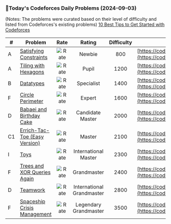 ### 🌟Today's Codeforces Daily Problems (2024-09-03)
(Notes: The problems were curated based on their level of difficulty and listed from Codeforces's existing problems)
[10 Best Tips to Get Started with Codeforces](https://github.com/ika9810/Codeforces-Daily-Problems/blob/main/10%20Best%20Tips%20to%20Get%20Started%20with%20Codeforces.md)

| # | Problem | Rate| Rating | Difficulty | Contest |
|---| ----- | :--------: | :----------: | :----------: | ---------- |
|A|[Satisfying Constraints](https://codeforces.com/contest/1920/problem/A)|![Rate](https://img.shields.io/badge/Newbie-800-lightgrey)|Newbie|800|[https://codeforces.com/contest/1920](https://codeforces.com/contest/1920)|
|A|[Tiling with Hexagons](https://codeforces.com/contest/216/problem/A)|![Rate](https://img.shields.io/badge/Pupil-1200-brightgreen)|Pupil|1200|[https://codeforces.com/contest/216](https://codeforces.com/contest/216)|
|B|[Datatypes](https://codeforces.com/contest/108/problem/B)|![Rate](https://img.shields.io/badge/Specialist-1400-9cf)|Specialist|1400|[https://codeforces.com/contest/108](https://codeforces.com/contest/108)|
|F|[Circle Perimeter](https://codeforces.com/contest/1971/problem/F)|![Rate](https://img.shields.io/badge/Expert-1600-blue)|Expert|1600|[https://codeforces.com/contest/1971](https://codeforces.com/contest/1971)|
|D|[Babaei and Birthday Cake](https://codeforces.com/contest/629/problem/D)|![Rate](https://img.shields.io/badge/Candidate%20Master-2000-blueviolet)|Candidate Master|2000|[https://codeforces.com/contest/629](https://codeforces.com/contest/629)|
|C1|[Errich-Tac-Toe (Easy Version)](https://codeforces.com/contest/1450/problem/C1)|![Rate](https://img.shields.io/badge/Master-2100-orange)|Master|2100|[https://codeforces.com/contest/1450](https://codeforces.com/contest/1450)|
|I|[Toys](https://codeforces.com/contest/44/problem/I)|![Rate](https://img.shields.io/badge/International%20Master-2300-orange)|International Master|2300|[https://codeforces.com/contest/44](https://codeforces.com/contest/44)|
|F|[Trees and XOR Queries Again](https://codeforces.com/contest/1902/problem/F)|![Rate](https://img.shields.io/badge/Grandmaster-2400-red)|Grandmaster|2400|[https://codeforces.com/contest/1902](https://codeforces.com/contest/1902)|
|D|[Teamwork](https://codeforces.com/contest/1776/problem/D)|![Rate](https://img.shields.io/badge/International%20Grandmaster-2800-red)|International Grandmaster|2800|[https://codeforces.com/contest/1776](https://codeforces.com/contest/1776)|
|F|[Spaceship Crisis Management](https://codeforces.com/contest/1628/problem/F)|![Rate](https://img.shields.io/badge/Legendary%20Grandmaster-3500-red)|Legendary Grandmaster|3500|[https://codeforces.com/contest/1628](https://codeforces.com/contest/1628)|
